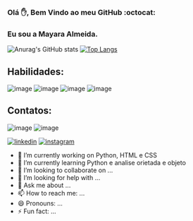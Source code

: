 ### Olá :hand:, Bem Vindo ao meu GitHub :octocat: 
### Eu sou a Mayara Almeida.

![Anurag's GitHub stats](https://github-readme-stats.vercel.app/api?username=mayalmeisousa&show_icons=true&theme=dracula)
[![Top Langs](https://github-readme-stats.vercel.app/api/top-langs/?username=mayalmeisousa&layout=compact&theme=dracula)](https://github.com/maylmeisousa/github-readme-stats)


## Habilidades:

![image](https://img.shields.io/badge/Python-3776AB?style=for-the-badge&logo=python&logoColor=white)
![image](https://img.shields.io/badge/HTML-239120?style=for-the-badge&logo=html5&logoColor=white)
![image](https://img.shields.io/badge/CSS-239120?&style=for-the-badge&logo=css3&logoColor=white)
![image](https://img.shields.io/badge/JavaScript-323330?style=for-the-badge&logo=javascript&logoColor=F7DF1E)


## Contatos:

![image](https://img.shields.io/badge/Gmail-D14836?style=for-the-badge&logo=gmail&logoColor=white)
![image](https://img.shields.io/badge/WhatsApp-25D366?style=for-the-badge&logo=whatsapp&logoColor=white)
 

[![linkedin](https://img.shields.io/badge/LinkedIn-0077B5?style=for-the-badge&logo=linkedin&logoColor=white)](https://www.linkedin.com/in/may-a-sousa/)
[![instagram](https://img.shields.io/badge/Instagram-E4405F?style=for-the-badge&logo=instagram&logoColor=white)](https://www.instagram.com/may_almeisousa/)





- 🔭 I’m currently working on Python, HTML e CSS
- 🌱 I’m currently learning Python e analise orietada e objeto
- 👯 I’m looking to collaborate on ...
- 🤔 I’m looking for help with ...
- 💬 Ask me about ...
- 📫 How to reach me: ...
- 😄 Pronouns: ...
- ⚡ Fun fact: ...



